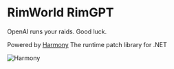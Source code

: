 # RimWorld RimGPT

OpenAI runs your raids. Good luck.

Powered by [Harmony](https://github.com/pardeike/Harmony)
The runtime patch library for .NET

![Harmony](https://s24.postimg.org/58bl1rz39/logo.png)
